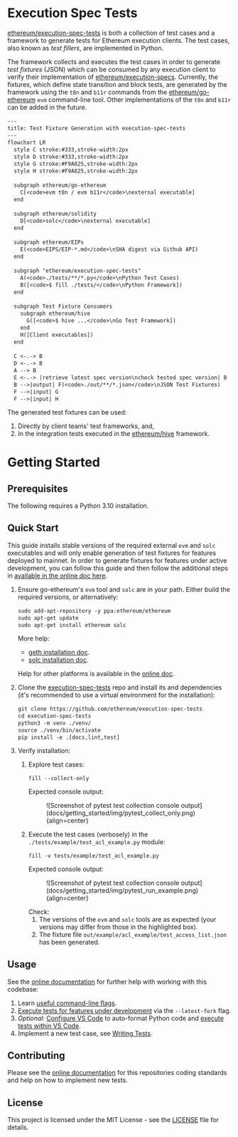 # Execution Spec Tests

[ethereum/execution-spec-tests](https://github.com/ethereum/execution-spec-tests) is both a collection of test cases and a framework to generate tests for Ethereum execution clients. The test cases, also known as _test fillers_, are implemented in Python.

The framework collects and executes the test cases in order to generate _test fixtures_ (JSON) which can be consumed by any execution client to verify their implementation of [ethereum/execution-specs](https://github.com/ethereum/execution-specs). Currently, the fixtures, which define state transition and block tests, are generated by the framework using the `t8n` and `b11r` commands from the [ethereum/go-ethereum](https://github.com/ethereum/go-ethereum) `evm` command-line tool. Other implementations of the `t8n` and `b11r` can be added in the future.


```mermaid
---
title: Test Fixture Generation with execution-spec-tests
---
flowchart LR
  style C stroke:#333,stroke-width:2px
  style D stroke:#333,stroke-width:2px
  style G stroke:#F9A825,stroke-width:2px
  style H stroke:#F9A825,stroke-width:2px
  
  subgraph ethereum/go-ethereum
    C[<code>evm t8n / evm b11r</code>\nexternal executable]
  end

  subgraph ethereum/solidity
    D[<code>solc</code>\nexternal executable]
  end

  subgraph ethereum/EIPs
    E(<code>EIPS/EIP-*.md</code>\nSHA digest via Github API)
  end

  subgraph "ethereum/execution-spec-tests"
    A(<code>./tests/**/*.py</code>\nPython Test Cases)
    B([<code>$ fill ./tests/</code>\nPython Framework])
  end

  subgraph Test Fixture Consumers
    subgraph ethereum/hive
      G([<code>$ hive ...</code>\nGo Test Framework])
    end
    H([Client executables])
  end

  C <-.-> B  
  D <-.-> B
  A --> B
  E <-.-> |retrieve latest spec version\ncheck tested spec version| B
  B -->|output| F(<code>./out/**/*.json</code>\nJSON Test Fixtures)
  F -->|input| G
  F -->|input| H
```

The generated test fixtures can be used:

1. Directly by client teams' test frameworks, and,
2. In the integration tests executed in the [ethereum/hive](https://github.com/ethereum/hive) framework.

# Getting Started

## Prerequisites

The following requires a Python 3.10 installation.

## Quick Start

This guide installs stable versions of the required external `evm` and `solc` executables and will only enable generation of test fixtures for features deployed to mainnet. In order to generate fixtures for features under active development, you can follow this guide and then follow the additional steps in [available in the online doc here](https://danceratopz.github.io/execution-spec-tests/getting_started/executing_tests_dev_fork/).

1. Ensure go-ethereum's `evm` tool and `solc` are in your path. Either build the required versions, or alternatively:

    ```console
    sudo add-apt-repository -y ppa:ethereum/ethereum
    sudo apt-get update
    sudo apt-get install ethereum solc
    ```
    More help:

    - [geth installation doc](https://geth.ethereum.org/docs/getting-started/installing-geth#ubuntu-via-ppas).
    - [solc installation doc](https://docs.soliditylang.org/en/latest/installing-solidity.html#linux-packages).

    Help for other platforms is available in the [online doc](https://danceratopz.github.io/execution-spec-tests/getting_started/quick_start/).

2. Clone the [execution-spec-tests](https://github.com/ethereum/execution-spec-tests) repo and install its and dependencies (it's recommended to use a virtual environment for the installation):
   ```console
   git clone https://github.com/ethereum/execution-spec-tests
   cd execution-spec-tests
   python3 -m venv ./venv/
   source ./venv/bin/activate
   pip install -e .[docs,lint,test]
   ```
3. Verify installation:
    1. Explore test cases:
       ```console
       fill --collect-only
       ```
       Expected console output:
       <figure markdown>
         ![Screenshot of pytest test collection console output](docs/getting_started/img/pytest_collect_only.png){align=center}
       </figure>
       
    2. Execute the test cases (verbosely) in the `./tests/example/test_acl_example.py` module:
        ```console
        fill -v tests/example/test_acl_example.py
        ```
        Expected console output:
        <figure markdown>
          ![Screenshot of pytest test collection console output](docs/getting_started/img/pytest_run_example.png){align=center}
        </figure>
        Check:
       
        1. The versions of the `evm` and `solc` tools are as expected (your versions may differ from those in the highlighted box).
        2. The fixture file `out/example/acl_example/test_access_list.json` has been generated.

## Usage

See the [online documentation](https://danceratopz.github.io/execution-spec-tests/) for further help with working with this codebase:
1. Learn [useful command-line flags](https://danceratopz.github.io/execution-spec-tests/getting_started/executing_tests_command_line/).
2. [Execute tests for features under development](https://danceratopz.github.io/execution-spec-tests/getting_started/executing_tests_dev_fork/) via the `--latest-fork` flag.
3. _Optional:_ [Configure VS Code](https://danceratopz.github.io/execution-spec-tests/getting_started/setup_vs_code/) to auto-format Python code and [execute tests within VS Code](https://danceratopz.github.io/execution-spec-tests/getting_started/executing_tests_vs_code/#executing-and-debugging-test-cases).
4. Implement a new test case, see [Writing Tests](https://danceratopz.github.io/execution-spec-tests/writing_tests/).


## Contributing

Please see the [online documentation](https://danceratopz.github.io/execution-spec-tests/writing_tests/) for this repositories coding standards and help on how to implement new tests.

## License 

This project is licensed under the MIT License - see the [LICENSE](LICENSE) file for details.